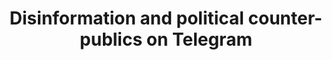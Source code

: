 ---
id: "desinformation-eng" # nochmal überlegen
method: "Seminar and exercise"
institution: "Faculty of Business, Economics and Social Sciences"
title: "Disinformation and political counter-publics on Telegram"
title_project: 
title_short: "Disinformation"
period: "Apr 23 ­­- Mar 24 (12 months)"
foerderlinie: "Transfer-orientated data literacy"
round: "2"
filter: "2"
lecture2go: 
uhh_url: "https://www.hcl.uni-hamburg.de/ddlitlab/data-literacy-lehrlabor/zweite-foerderrunde/18-desinformation.html"
contributors: "Kostiantyn Yanchenko, Laura Laugwitz, Nadja Schaetz, Prof. Dr. Juliane Lischka"
quote: "The seminar looks at the global phenomenon of disinformation against the background of counter-publics on social platforms. The focus is on the role of Telegram as a platform for internet personalities in the conspiracy scene and a data source for the investigation of extremist movements."
text: |
    ## Review and results

    *Based on the current state of research and a methodological introduction to investigative digital ethnography, students of media and communication studies and political science analysed self-selected case studies on disinformation and conspiracy narratives in this project.* The first section of the course focussed on the socio-technical conditions of origin, the supporters and argumentative characteristics of political conspiracy narratives from an interdisciplinary perspective.

    In the second section, structured and unstructured data on the case studies was then collected via the Telegram api and the Telegram monitoring tool of the transfer partner Kollektiv data4transparency. The images, videos, texts and metadata were analysed using Jupyter notebooks. As the publicly accessible data was collected and analysed without the explicit consent of the senders, questions of ethics and data protection were also considered. In this way, the participants developed an understanding of disinformation and conspiracy narratives, data infrastructures and data analyses as well as data protection and IT security in the context of social platforms. By visualising the results, the participants also learned how to present their findings to the public.

image: "https://www.hcl.uni-hamburg.de/16955366/christian-wiediger-gwkioaj5ab4-unsplash-733x414-06b0c8c7300fc2dd53a3bbef38026b8187217b71.jpg"
image_credit: "christian wiediger / unsplash"
link_external:
stine: "SoSe 2023 & WiSe 2023/24:  Seminar & exercise https://www.stine.uni-hamburg.de/scripts/mgrqispi.dll?APPNAME=CampusNet&PRGNAME=COURSEDETAILS&ARGUMENTS=-N000000000000001,-N000605,-N0,-N384455259287277,-N384455259252278,-N0,-N0,-N3,-APZoLYqPfxfRZPuoSeWLYvzRe4BPacZeARooTvjHfxQVZcD7FPU57mupaxqatmZRIVWPSOU5tRgcdPbZ0CuovfomLfZaN3SoCWMHSfj5VHBooHIomVjWKczL0Rd6W4Mc9RNNtRDm9VjLMPocdmdPLWdZI3BRDfSAN4DmdOd2wVUcZ3uPNHSovxdZkOomhHfVjVQV-OgeZQoLDvYHqcdADmzwaVMUwHSF-xoLBcqGzOjVFeURFHoRBHqHtfgRl4Ue9O-mFVQUoOIUJmMH8eQPJvSAHxqGJVNGTRBPx7Qof7NRxvf6uxZf9vdPkWqw5Rjlj4fKQQSHjxMi-fdGl7QHNmgowQSPvvB2NVZ7ZvY2ZQzlweYKoVBLZWN5UxQUT7ZpZWBKMPgWdYDHZQgmNRMAjxQPYfoPJOB5xOqwz3Y2tOQWxOSHefoPz3ffNCQWdONGWvZLUVWWCPzK5xIct4omQVomtxzKL4B5McMPVxfmmOdNw4fPCHQmHCfHSOfPdPDLKv-UTRf7d7MHAOUpWfjWuHf5w3Y6uVDUoOWWPvffjxfUA4fRb7NwKvQm9RgRSvNLLOoPJYYP5RzcZOd9AYfwyfDV6OSHJCQL34WoEcMWYHNW07fHvPo7ARSoWOdc67Mo7OWRbegRUff2weuH6PD5E7WUKPU53HYV6WdmSmqZLmd6yVfRe7ZPLcDcFVjL7vzwgPWK6WQ76RYZbVjoXCWfZOoRFcgRBHdyZHuKh7ucNv-D9xoD-copj4gmMOuKTeZLW, https://www.stine.uni-hamburg.de/scripts/mgrqispi.dll?APPNAME=CampusNet&PRGNAME=COURSEDETAILS&ARGUMENTS=-N000000000000001,-N000605,-N0,-N386074609896913,-N386074609894914,-N0,-N0,-N3,-AYUf6OZVjvNAbVQmPvjVFObZgvoU0eYDZRDAIYgL7mWoUYoWgVQi9mQLDWZPTe-muHWK84URqHMoLHBwZHjpzQz6gvoKXVWRSRSA7VgpvOuRJOSA0YflN4qHKrqN9QYZ5euPzxzUzrUL6PdGXHWm0VZRgVuUKfMPtOfmHxS5FONNAHdHtxBL8cjWbHMR37Y5e7ZUHHdFAcoUSmo5yQjiAVjPDPBGsPBLLxDmzxjoxYWPEm-oSHB6VPUoWOtN-foedVWUYPNPdfSPEWYRvfBR6QWUWxMideuPUfWPaWNKHrML3PqUeRZKw7MlNQ-L-QML9vIHPVSpQ7DZIv-o-fBH5QDG7RSPJvYRKfDA8xMpxYWHEWYoamI5UOW794BAacUWAPQmNHqmzxqeAx-oM3oDdvYR-cDmMQ-paPfnFrqRexDmHPNWJvIHsODDNWjoYcgLjOBl63oHk7f29VNodVdZMYuAg4gPYRqPBcQWlmoKuRIWgHqWtOjR6HuLA3WKDCfWaeYmLvSAqmfZ0vDLBrqK7PSmCxul9Yui9QqLufjK0YSpjvB6JVjAVYqUDWQoeeqGM4SmecqUafUpwcd6VQfGK3zLxfBKgP-RuOzKerq76PSUxQoKvczUm4fAyVoHYefobPqRSYBHLHDG-HNRC7Y5LWNRwQqGLRDL3ckZyPtNZHf6IYbNdcDwo4YAKeDLymz6dWYmsYD5y7uRIHBofWoL6cj79RU5JHfW0PSAqvMfwVUnAvUms4YwlvYWJcURXRSmW"
---